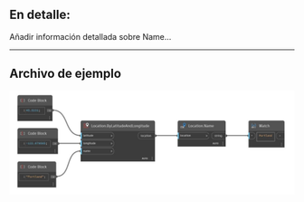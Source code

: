 ## En detalle:
Añadir información detallada sobre Name...
___
## Archivo de ejemplo

![Name](./DynamoUnits.Location.Name_img.jpg)

